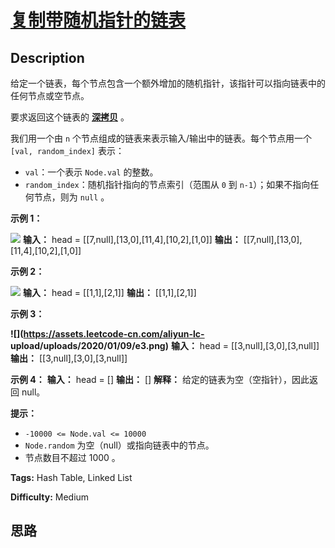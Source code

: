 # [复制带随机指针的链表][title]

## Description

给定一个链表，每个节点包含一个额外增加的随机指针，该指针可以指向链表中的任何节点或空节点。

要求返回这个链表的  **[深拷贝](https://baike.baidu.com/item/深拷贝/22785317?fr=aladdin)** 。

我们用一个由 `n` 个节点组成的链表来表示输入/输出中的链表。每个节点用一个 `[val, random_index]` 表示：

  * `val`：一个表示 `Node.val` 的整数。
  * `random_index`：随机指针指向的节点索引（范围从 `0` 到 `n-1`）；如果不指向任何节点，则为  `null` 。



**示例 1：**

![](https://assets.leetcode-cn.com/aliyun-lc-upload/uploads/2020/01/09/e1.png)
            **输入：** head = [[7,null],[13,0],[11,4],[10,2],[1,0]]    **输出：** [[7,null],[13,0],[11,4],[10,2],[1,0]]    

**示例 2：**

![](https://assets.leetcode-cn.com/aliyun-lc-upload/uploads/2020/01/09/e2.png)
            **输入：** head = [[1,1],[2,1]]    **输出：** [[1,1],[2,1]]    

**示例 3：**

**![](https://assets.leetcode-cn.com/aliyun-lc-
upload/uploads/2020/01/09/e3.png)**
            **输入：** head = [[3,null],[3,0],[3,null]]    **输出：** [[3,null],[3,0],[3,null]]    

**示例 4：**
            **输入：** head = []    **输出：** []    **解释：** 给定的链表为空（空指针），因此返回 null。    



**提示：**

  * `-10000 <= Node.val <= 10000`
  * `Node.random` 为空（null）或指向链表中的节点。
  * 节点数目不超过 1000 。


**Tags:** Hash Table, Linked List

**Difficulty:** Medium

## 思路

[title]: https://leetcode-cn.com/problems/copy-list-with-random-pointer
